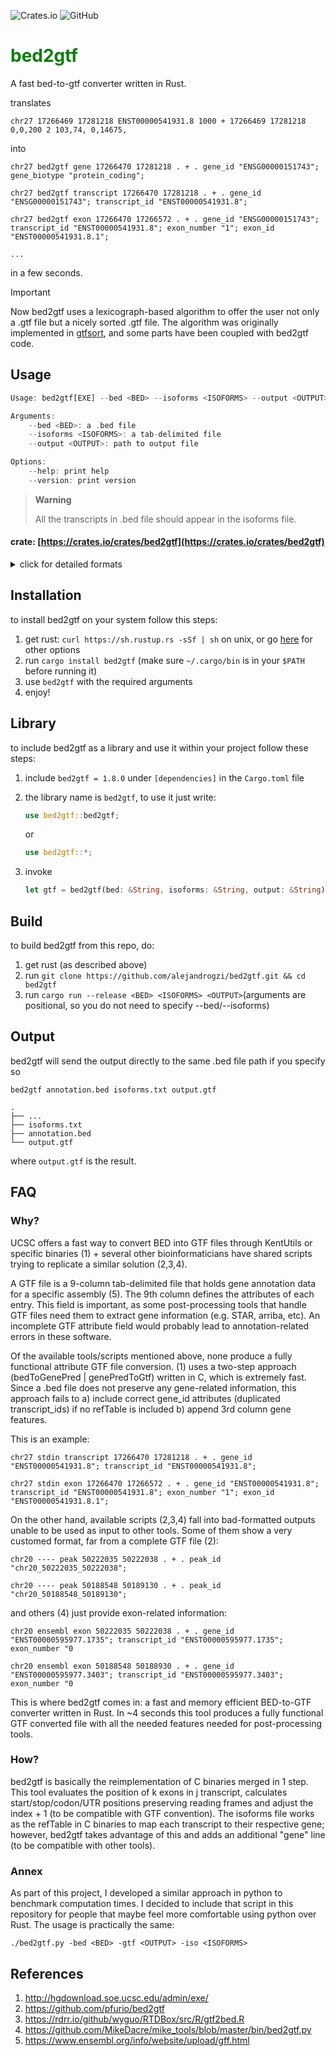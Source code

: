 ![Crates.io](https://img.shields.io/crates/v/bed2gtf?color=green)
![GitHub](https://img.shields.io/github/license/alejandrogzi/bed2gtf?color=blue)

# <span style="color:green">**bed2gtf**</span>
A fast bed-to-gtf converter written in Rust.

translates
```
chr27 17266469 17281218 ENST00000541931.8 1000 + 17266469 17281218 0,0,200 2 103,74, 0,14675,
```
into
```
chr27 bed2gtf gene 17266470 17281218 . + . gene_id "ENSG00000151743"; gene_biotype "protein_coding";

chr27 bed2gtf transcript 17266470 17281218 . + . gene_id "ENSG00000151743"; transcript_id "ENST00000541931.8";

chr27 bed2gtf exon 17266470 17266572 . + . gene_id "ENSG00000151743"; transcript_id "ENST00000541931.8"; exon_number "1"; exon_id "ENST00000541931.8.1";

...
```

in a few seconds.

>[!IMPORTANT]
>
>Now bed2gtf uses a lexicograph-based algorithm to offer the user not only a .gtf file but a nicely sorted .gtf file. The algorithm was originally implemented in [gtfsort](https://github.com/alejandrogzi/gtfsort), and some parts have been coupled with bed2gtf code. 


## Usage
``` rust
Usage: bed2gtf[EXE] --bed <BED> --isoforms <ISOFORMS> --output <OUTPUT>

Arguments:
    --bed <BED>: a .bed file
    --isoforms <ISOFORMS>: a tab-delimited file
    --output <OUTPUT>: path to output file

Options:
    --help: print help
    --version: print version
```

>**Warning** 
>
>All the transcripts in .bed file should appear in the isoforms file.
#### crate: [https://crates.io/crates/bed2gtf](https://crates.io/crates/bed2gtf)

<details>
<summary>click for detailed formats</summary>
<p>
bed2gtf just needs two files:

1. a .bed file

    tab-delimited files with 3 required and 9 optional fields:

    ```
    chrom   chromStart  chromEnd      name    ...
      |         |           |           |
    chr20   50222035    50222038    ENST00000595977    ...
    ```

    see [BED format](https://genome.ucsc.edu/FAQ/FAQformat.html#format1) for more information

2. a tab-delimited .txt/.tsv/.csv/... file with genes/isoforms (all the transcripts in .bed file should appear in the isoforms file):

    ```
    > cat isoforms.txt

    ENSG00000198888 ENST00000361390
    ENSG00000198763 ENST00000361453
    ENSG00000198804 ENST00000361624
    ENSG00000188868 ENST00000595977
    ```

    you can build a custom file for your preferred species using [Ensembl BioMart](https://www.ensembl.org/biomart/martview). 

</p>
</details>

## Installation
to install bed2gtf on your system follow this steps:
1. get rust: `curl https://sh.rustup.rs -sSf | sh` on unix, or go [here](https://www.rust-lang.org/tools/install) for other options
2. run `cargo install bed2gtf` (make sure `~/.cargo/bin` is in your `$PATH` before running it)
4. use `bed2gtf` with the required arguments
5. enjoy!


## Library
to include bed2gtf as a library and use it within your project follow these steps:
1. include `bed2gtf = 1.8.0` under `[dependencies]` in the `Cargo.toml` file
2. the library name is `bed2gtf`, to use it just write:

    ``` rust
    use bed2gtf::bed2gtf; 
    ```
    or 
    ``` rust
    use bed2gtf::*;
    ```
3. invoke
    ``` rust
    let gtf = bed2gtf(bed: &String, isoforms: &String, output: &String)
    ```

## Build
to build bed2gtf from this repo, do:

1. get rust (as described above)
2. run `git clone https://github.com/alejandrogzi/bed2gtf.git && cd bed2gtf`
3. run `cargo run --release <BED> <ISOFORMS> <OUTPUT>`(arguments are positional, so you do not need to specify --bed/--isoforms)


## Output

bed2gtf will send the output directly to the same .bed file path if you specify so

```
bed2gtf annotation.bed isoforms.txt output.gtf

.
├── ...
├── isoforms.txt
├── annotation.bed
└── output.gtf
```
where `output.gtf` is the result.

## FAQ
### Why?
UCSC offers a fast way to convert BED into GTF files through KentUtils or specific binaries (1) + several other bioinformaticians have shared scripts trying to replicate a similar solution (2,3,4).

A GTF file is a 9-column tab-delimited file that holds gene annotation data for a specific assembly (5). The 9th column defines the attributes of each entry. This field is important, as some post-processing tools that handle GTF files need them to extract gene information (e.g. STAR, arriba, etc). An incomplete GTF attribute field would probably lead to annotation-related errors in these software. 

Of the available tools/scripts mentioned above, none produce a fully functional attribute GTF file conversion. (1) uses a two-step approach (bedToGenePred | genePredToGtf) written in C, which is extremely fast. Since a .bed file does not preserve any gene-related information, this approach fails to a) include correct gene_id attributes (duplicated transcript_ids) if no refTable is included b) append 3rd column gene features.

This is an example:

```
chr27 stdin transcript 17266470 17281218 . + . gene_id "ENST00000541931.8"; transcript_id "ENST00000541931.8";

chr27 stdin exon 17266470 17266572 . + . gene_id "ENST00000541931.8"; transcript_id "ENST00000541931.8"; exon_number "1"; exon_id "ENST00000541931.8.1";
```


On the other hand, available scripts (2,3,4) fall into bad-formatted outputs unable to be used as input to other tools. Some of them show a very customed format, far from a complete GTF file (2):

```
chr20 ---- peak 50222035 50222038 . + . peak_id "chr20_50222035_50222038";

chr20 ---- peak 50188548 50189130 . + . peak_id "chr20_50188548_50189130";
```
and others (4) just provide exon-related information:

```
chr20 ensembl exon 50222035 50222038 . + . gene_id "ENST00000595977.1735"; transcript_id "ENST00000595977.1735"; exon_number "0

chr20 ensembl exon 50188548 50188930 . + . gene_id "ENST00000595977.3403"; transcript_id "ENST00000595977.3403"; exon_number "0
```

This is where bed2gtf comes in: a fast and memory efficient BED-to-GTF converter written in Rust. In ~4 seconds this tool produces a fully functional GTF converted file with all the needed features needed for post-processing tools. 

### How?
bed2gtf is basically the reimplementation of C binaries merged in 1 step. This tool evaluates the position of k exons in j transcript, calculates start/stop/codon/UTR positions preserving reading frames and adjust the index + 1 (to be compatible with GTF convention). The isoforms file works as the refTable in C binaries to map each transcript to their respective gene; however, bed2gtf takes advantage of this and adds an additional "gene" line (to be compatible with other tools).  

### Annex

As part of this project, I developed a similar approach in python to benchmark computation times. I decided to include that script in this repository for people that maybe feel more comfortable using python over Rust. The usage is practically the same:

```
./bed2gtf.py -bed <BED> -gtf <OUTPUT> -iso <ISOFORMS>
```

## References

1. http://hgdownload.soe.ucsc.edu/admin/exe/
2. https://github.com/pfurio/bed2gtf
3. https://rdrr.io/github/wyguo/RTDBox/src/R/gtf2bed.R
4. https://github.com/MikeDacre/mike_tools/blob/master/bin/bed2gtf.py
5. https://www.ensembl.org/info/website/upload/gff.html
